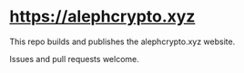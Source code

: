 # https://alephcrypto.xyz

This repo builds and publishes the alephcrypto.xyz website.

Issues and pull requests welcome.
